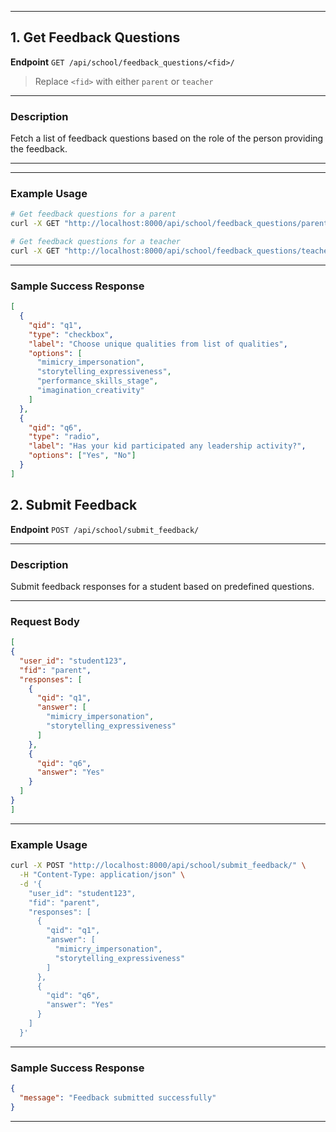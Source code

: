 
---

##  1. Get Feedback Questions

**Endpoint**
`GET /api/school/feedback_questions/<fid>/`
> Replace `<fid>` with either `parent` or `teacher`

---

###  Description

Fetch a list of feedback questions based on the role of the person providing the feedback.

---

---

###  Example Usage

```bash
# Get feedback questions for a parent
curl -X GET "http://localhost:8000/api/school/feedback_questions/parent/"

# Get feedback questions for a teacher
curl -X GET "http://localhost:8000/api/school/feedback_questions/teacher/"
```

---

###  Sample Success Response

```json
[
  {
    "qid": "q1",
    "type": "checkbox",
    "label": "Choose unique qualities from list of qualities",
    "options": [
      "mimicry_impersonation",
      "storytelling_expressiveness",
      "performance_skills_stage",
      "imagination_creativity"
    ]
  },
  {
    "qid": "q6",
    "type": "radio",
    "label": "Has your kid participated any leadership activity?",
    "options": ["Yes", "No"]
  }
]
```



## 2. Submit Feedback

**Endpoint**
`POST /api/school/submit_feedback/`

---

###  Description

Submit feedback responses for a student based on predefined questions.

---

###  Request Body
```json
[
{
  "user_id": "student123",
  "fid": "parent",
  "responses": [
    {
      "qid": "q1",
      "answer": [
        "mimicry_impersonation",
        "storytelling_expressiveness"
      ]
    },
    {
      "qid": "q6",
      "answer": "Yes"
    }
  ]
}
]
```

---

###  Example Usage

```bash
curl -X POST "http://localhost:8000/api/school/submit_feedback/" \
  -H "Content-Type: application/json" \
  -d '{
    "user_id": "student123",
    "fid": "parent",
    "responses": [
      {
        "qid": "q1",
        "answer": [
          "mimicry_impersonation",
          "storytelling_expressiveness"
        ]
      },
      {
        "qid": "q6",
        "answer": "Yes"
      }
    ]
  }'
```

---

###  Sample Success Response

```json
{
  "message": "Feedback submitted successfully"
}
```

---



